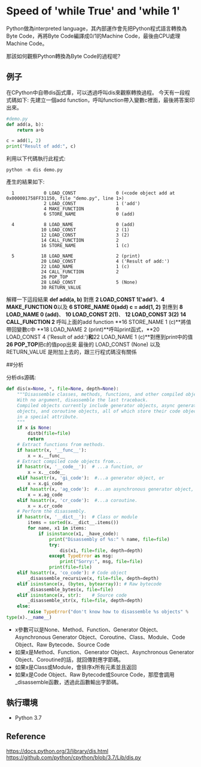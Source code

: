 # Speed of 'while True' and 'while 1'

 Python做為interpreted language，其內部運作會先把Python程式語言轉換為Byte Code，再將Byte Code編譯成0/1的Machine Code，最後由CPU處理Machine Code。

 那該如何觀察Python轉換為Byte Code的過程呢?

## 例子
 在CPython中自帶dis函式庫，可以透過呼叫dis來觀察轉換過程。
 今天有一段程式碼如下:
 先建立一個add function，呼叫function帶入變數c裡面，最後將答案印出來。
```Python
#demo.py
def add(a, b):
    return a+b

c = add(1, 2)
print("Result of add:", c)
```
利用以下代碼執行此程式:
```
python -m dis demo.py
```

產生的結果如下:
```
  1           0 LOAD_CONST               0 (<code object add at 0x000001758FF31150, file "demo.py", line 1>)
              2 LOAD_CONST               1 ('add')
              4 MAKE_FUNCTION            0
              6 STORE_NAME               0 (add)

  4           8 LOAD_NAME                0 (add)
             10 LOAD_CONST               2 (1)
             12 LOAD_CONST               3 (2)
             14 CALL_FUNCTION            2
             16 STORE_NAME               1 (c)

  5          18 LOAD_NAME                2 (print)
             20 LOAD_CONST               4 ('Result of add:')
             22 LOAD_NAME                1 (c)
             24 CALL_FUNCTION            2
             26 POP_TOP
             28 LOAD_CONST               5 (None)
             30 RETURN_VALUE
```

解釋一下這段結果
**def add(a, b)** 對應 **2 LOAD_CONST 1('add')**、**4 MAKE_FUNCTION 0**以及 **6 STORE_NAME 0(add)**
**c = add(1, 2)** 對應到 **8 LOAD_NAME 0 (add)**、 **10 LOAD_CONST 2(1)**、 **12 LOAD_CONST 3(2)**
**14 CALL_FUNCTION 2** 呼叫上面的add function
**16 STORE_NAME 1 (c)**將值帶回變數c中
**18 LOAD_NAME 2 (print)**呼叫print函式，**20 LOAD_CONST 4 ('Result of add:')**和**22 LOAD_NAME 1 (c)**對應到print中的值
**26 POP_TOP**把c的值pop出來
最後的 LOAD_CONST (None) 以及 RETURN_VALUE 是附加上去的，跟三行程式碼沒有關係

##分析

分析dis源碼:
```python
def dis(x=None, *, file=None, depth=None):
    """Disassemble classes, methods, functions, and other compiled objects.
    With no argument, disassemble the last traceback.
    Compiled objects currently include generator objects, async generator
    objects, and coroutine objects, all of which store their code object
    in a special attribute.
    """
    if x is None:
        distb(file=file)
        return
    # Extract functions from methods.
    if hasattr(x, '__func__'):
        x = x.__func__
    # Extract compiled code objects from...
    if hasattr(x, '__code__'):  # ...a function, or
        x = x.__code__
    elif hasattr(x, 'gi_code'):  #...a generator object, or
        x = x.gi_code
    elif hasattr(x, 'ag_code'):  #...an asynchronous generator object, or
        x = x.ag_code
    elif hasattr(x, 'cr_code'):  #...a coroutine.
        x = x.cr_code
    # Perform the disassembly.
    if hasattr(x, '__dict__'):  # Class or module
        items = sorted(x.__dict__.items())
        for name, x1 in items:
            if isinstance(x1, _have_code):
                print("Disassembly of %s:" % name, file=file)
                try:
                    dis(x1, file=file, depth=depth)
                except TypeError as msg:
                    print("Sorry:", msg, file=file)
                print(file=file)
    elif hasattr(x, 'co_code'): # Code object
        _disassemble_recursive(x, file=file, depth=depth)
    elif isinstance(x, (bytes, bytearray)): # Raw bytecode
        _disassemble_bytes(x, file=file)
    elif isinstance(x, str):    # Source code
        _disassemble_str(x, file=file, depth=depth)
    else:
        raise TypeError("don't know how to disassemble %s objects" %
type(x).__name__)
```
 * x參數可以是None、Method、Function、Generator Object、Asynchronous Generator Object、Coroutine、Class、Module、Code Object、Raw Bytecode、Source Code
 * 如果x是Method、Function、Generator Object、Asynchronous Generator Object、Coroutine的話，就回傳對應字節碼。
 * 如果x是Class或Module，會排序x所有元素並且返回
 * 如果x是Code Object、Raw Bytecode或Source Code，那麼會調用_disassemble函數，透過此函數輸出字節碼。

## 執行環境

* Python 3.7

## Reference
https://docs.python.org/3/library/dis.html
https://github.com/python/cpython/blob/3.7/Lib/dis.py